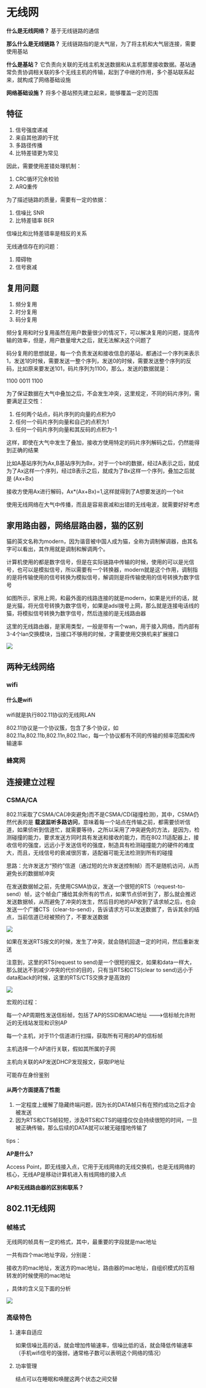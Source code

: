 # 无线网

**什么是无线网络？** 基于无线链路的通信

**那么什么是无线链路？** 无线链路指的是大气层，为了将主机和大气层连接，需要使用基站

**什么是基站？** 它负责向关联的无线主机发送数据和从主机那里接收数据。基站通常负责协调相关联的多个无线主机的传输，起到了中继的作用，多个基站联系起来，就构成了网络基础设施

**网络基础设施？** 将多个基站预先建立起来，能够覆盖一定的范围

## 特征

1. 信号强度递减
2. 来自其他源的干扰
3. 多路径传播
4. 比特差错更为常见

因此，需要使用差错处理机制：

1. CRC循环冗余校验
2. ARQ重传

为了描述链路的质量，需要有一定的依据：

1. 信噪比 SNR
2. 比特差错率 BER

信噪比和比特差错率是相反的关系

无线通信存在的问题：

1. 障碍物
2. 信号衰减

## 复用问题

1. 频分复用
2. 时分复用
3. 码分复用

频分复用和时分复用虽然在用户数量很少的情况下，可以解决复用的问题，提高传输的效率，但是，用户数量增大之后，就无法解决这个问题了

码分复用的思想就是，每一个负责发送和接收信息的基站，都通过一个序列来表示1，发送1的时候，需要发送一整个序列，发送0的时候，需要发送整个序列的反码，比如原来要发送101，码片序列为1100，那么，发送的数据就是：

1100 0011 1100

为了保证数据在大气中叠加之后，不会发生冲突，这里规定，不同的码片序列，需要满足正交性：

1. 任何两个站点，码片序列的向量的点积为0
2. 任何一个码片序列向量和自己的点积为1
3. 任何一个码片序列向量和其反码的点积为-1

这样，即使在大气中发生了叠加，接收方使用特定的码片序列解码之后，仍然能得到正确的结果

比如A基站序列为Ax,B基站序列为Bx，对于一个bit的数据，经过A表示之后，就成为了Ax这样一个序列，经过B表示之后，就成为了Bx这样一个序列，叠加之后就是 \(Ax+Bx\)

接收方使用Ax进行解码，Ax\*\(Ax+Bx\)=1,这样就得到了A想要发送的一个bit

使用无线网络在大气中传播，而且是容易衰减和出错的无线电波，就需要好好考虑

## 家用路由器，网络层路由器，猫的区别

猫的英文名称为modern，因为谐音被中国人成为猫，全称为调制解调器，由其名字可以看出，其作用就是调制和解调两个。

计算机使用的都是数字信号，但是在实际链路中传输的时候，使用的可以是光信号，也可以是模拟信号，所以需要有一个转换器，modern就是这个作用，调制指的是将传输使用的信号转换为模拟信号，解调则是将传输使用的信号转换为数字信号

如图所示，家用上网，和最外面的线路连接的就是modern，如果是光纤的话，就是光猫，将光信号转换为数字信号，如果是adsl拨号上网，那么就是连接电话线的猫，将模拟信号转换为数字信号，然后连接的是无线路由器

这里的无线路由器，是家用类型，一般是带有一个wan，用于接入网络，而内部有3-4个lan交换模块，当接口不够用的时候，才需要使用交换机来扩展接口

![](../.gitbook/assets/光纤入户.png)

## 两种无线网络

### wifi

#### 什么是wifi

wifi就是执行802.11协议的无线网LAN

802.11协议是一个协议簇，包含了多个协议，如802.11a,802.11b,802.11n,802.11ac，每一个协议都有不同的传输的频率范围和传输速率

### 蜂窝网

## 连接建立过程

### CSMA/CA

802.11采取了CSMA/CA\(冲突避免\)而不是CSMA/CD\(碰撞检测\)，其中，CSMA仍然代表的是 **载波监听多路访问**，意味着每一个站点在传输之前，都需要侦听信道，如果侦听到信道忙，就需要等待，之所以采用了冲突避免的方法，是因为，检测碰撞的能力，要求发送方同时具有发送和接收的能力，而在802.11适配器上，接收信号的强度，远远小于发送信号的强度，制造具有检测碰撞能力的硬件的难度大，而且，无线信号的衰减很厉害，适配器可能无法检测到所有的碰撞

思路：允许发送方“预约”信道（通过短的允许发送控制帧）而不是随机访问，从而避免长的数据帧冲突

在发送数据帧之前，先使用CSMA协议，发送一个很短的RTS（request-to-send）帧，这个帧会广播给其余所有的节点，如果节点侦听到了，那么就会推迟发送数据帧，从而避免了冲突的发生，然后目的地的AP收到了请求帧之后，也会发送一个广播CTS（clear-to-send），告诉请求方可以发送数据了，告诉其余的结点，当前信道已经被预约了，不要发送数据

![](../.gitbook/assets/wifi冲突避免.png)

如果在发送RTS报文的时候，发生了冲突，就会随机回退一定的时间，然后重新发送

注意到，这里的RTS\(request to send\)是一个很短的报文，如果和data一样大，那么就达不到减少冲突的代价的目的，只有当RTS和CTS\(clear to send\)远小于data和ack的时候，这里的RTS/CTS交换才是高效的

![](../.gitbook/assets/CSMA_CA.png)

宏观的过程：

每一个AP周期性发送信标帧，包括了AP的SSID和MAC地址 ---&gt;信标帧允许附近的⽆线站发现和识别AP

每一个主机，对于11个信道进行扫描，获取所有可用的AP的信标帧

主机选择一个AP进行关联，假如其所属的子网

主机向关联的AP发送DHCP发现报文，获取IP地址

可能存在身份鉴别

#### 从两个方面提高了性能

1. 一定程度上缓解了隐藏终端问题，因为长的DATA帧只有在预约成功之后才会被发送
2. 因为RTS和CTS帧较短，涉及RTS和CTS的碰撞仅仅会持续很短的时间，一旦被正确传输，那么后续的DATA就可以被无碰撞地传输了

tips：

**AP是什么?**

Access Point，即无线接入点，它用于无线网络的无线交换机，也是无线网络的核心，无线AP是移动计算机进入有线网络的接入点

**AP和无线路由器的区别和联系？**

## 802.11无线网

### 帧格式

无线网的帧具有一定的格式，其中，最重要的字段就是mac地址

一共有四个mac地址字段，分别是：

接收方的mac地址，发送方的mac地址，路由器的mac地址，自组织模式的互相转发的时候使用的mac地址

，具体的含义见下面的分析

![](../.gitbook/assets/802.11无线帧格式.jpg)

### 高级特色

1. 速率自适应

   如果信噪比高的话，就会增加传输速率，信噪比低的话，就会降低传输速率（手机wifi信号的强弱，通常格子数可以表明这个网络的情况）

2. 功率管理

   结点可以在睡眠和唤醒这两个状态之间交替

